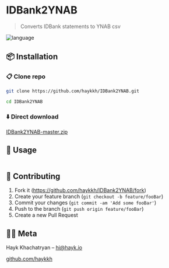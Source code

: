 
# IDBank2YNAB

> Converts IDBank statements to YNAB csv

![language](https://img.shields.io/badge/python-blue.svg?style=flat-square)

## 📦 Installation

### 📋 Clone repo

```sh
git clone https://github.com/haykkh/IDBank2YNAB.git

cd IDBank2YNAB
```

### ⬇️ Direct download

[IDBank2YNAB-master.zip](https://github.com/haykkh/IDBank2YNAB/archive/master.zip)

## 🚀 Usage

```sh
```

## 📝 Contributing

1. Fork it (<https://github.com/haykkh/IDBank2YNAB/fork>)
2. Create your feature branch (`git checkout -b feature/fooBar`)
3. Commit your changes (`git commit -am 'Add some fooBar'`)
4. Push to the branch (`git push origin feature/fooBar`)
5. Create a new Pull Request

## 👨🏻 Meta

Hayk Khachatryan – [hi@hayk.io](mailto:hi@hayk.io)

[github.com/haykkh](https://github.com/haykkh/)